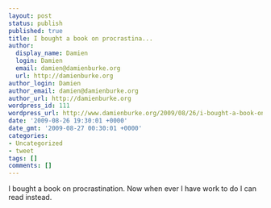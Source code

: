 ```yaml
---
layout: post
status: publish
published: true
title: I bought a book on procrastina...
author:
  display_name: Damien
  login: Damien
  email: damien@damienburke.org
  url: http://damienburke.org
author_login: Damien
author_email: damien@damienburke.org
author_url: http://damienburke.org
wordpress_id: 111
wordpress_url: http://www.damienburke.org/2009/08/26/i-bought-a-book-on-procrastina/
date: '2009-08-26 19:30:01 +0000'
date_gmt: '2009-08-27 00:30:01 +0000'
categories:
- Uncategorized
- tweet
tags: []
comments: []
---
```

<p>I bought a book on procrastination. Now when ever I have work to do I can read instead.</p>
